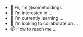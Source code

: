 - 👋 Hi, I’m @someholdings
- 👀 I’m interested in ...
- 🌱 I’m currently learning ...
- 💞️ I’m looking to collaborate on ...
- 📫 How to reach me ...

<!---
someholdings/someholdings is a ✨ special ✨ repository because its `README.md` (this file) appears on your GitHub profile.
You can click the Preview link to take a look at your changes.
--->
